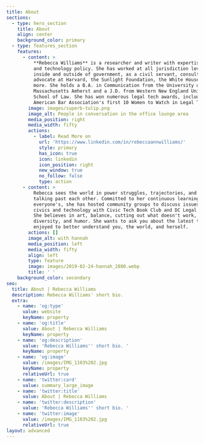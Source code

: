 ```yaml
---
title: About
sections:
  - type: hero_section
    title: About
    align: center
    background_color: primary
  - type: features_section
    features:
      - content: >
          **Rebecca Williams** is a researcher and writer with expertise in data
          and technology policy. She has worked at all jurisdiction levels,
          inside and outside of government, as a civil servant, consultant, and
          advocate at Harvard, the Sunlight Foundation, the White House, and
          more. She holds a B.A. in Communication from the University of
          Massachusetts Amherst and a J.D. from Western New England University
          School of Law. She has won numerous legal tech awards, including
          American Bar Association's first 10 Women to Watch in Legal Tech.
        image: images/superb-tulip.png
        image_alt: People in conversation in the office lounge area
        media_position: right
        media_width: fifty
        actions:
          - label: Read More on
            url: 'https://www.linkedin.com/in/rebeccaannwilliams/'
            style: primary
            has_icon: true
            icon: linkedin
            icon_position: right
            new_window: true
            no_follow: false
            type: action
      - content: >
          Rebecca sees the world in power struggles, trajectories, and people
          talking past each other. Committed to her continuous learning and
          everyone's, she has hosted community groups to discuss issues betwixt
          civics and technology with Civic Tech Book Club and DC Legal Hackers.
          She believes in art, balance, cutting out what doesn't work, density,
          diversity, and humor. She wants to ask you about the latest thing you
          enjoyed to better understand you, the world, and herself.
        actions: []
        image_alt: with hannah
        media_position: left
        media_width: fifty
        align: left
        type: feature
        image: images/2019-02-24-hannah_2880.webp
        title: ' '
    background_color: secondary
seo:
  title: About | Rebecca Williams
  description: Rebecca Williams' short bio.
  extra:
    - name: 'og:type'
      value: website
      keyName: property
    - name: 'og:title'
      value: About | Rebecca Williams
      keyName: property
    - name: 'og:description'
      value: 'Rebecca Williams'' short bio. '
      keyName: property
    - name: 'og:image'
      value: /images/IMG_1103%202.jpg
      keyName: property
      relativeUrl: true
    - name: 'twitter:card'
      value: summary_large_image
    - name: 'twitter:title'
      value: About | Rebecca Williams
    - name: 'twitter:description'
      value: 'Rebecca Williams'' short bio. '
    - name: 'twitter:image'
      value: /images/IMG_1103%202.jpg
      relativeUrl: true
layout: advanced
---
```

